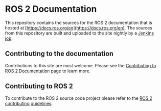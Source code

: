 # ROS 2 Documentation

This repository contains the sources for the ROS 2 documentation that is hosted at [https://docs.ros.org/en](https://docs.ros.org/en).
The sources from this repository are built and uploaded to the site nightly by a [Jenkins job](https://build.ros.org/job/doc_ros2doc).

## Contributing to the documentation

Contributions to this site are most welcome.
Please see the [Contributing to ROS 2 Documentation](https://docs.ros.org/en/rolling/Contributing/Contributing-To-ROS-2-Documentation.html) page to learn more.

## Contributing to ROS 2

To contribute to the ROS 2 source code project please refer to the [ROS 2 contributing guidelines](https://docs.ros.org/en/rolling/Contributing.html).
